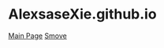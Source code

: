 # AlexsaseXie.github.io

<a href="AlexsaseXie.github.io">Main Page</a>
<a href="AlexsaseXie.github.io/Smove/smove.html">Smove</a>
